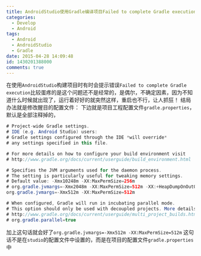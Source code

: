 ```yaml
---
title: AndroidStudio使用Gradle编译项目Failed to complete Gradle execution错误解决
categories:
  - Develop
  - Android
tags:
  - Android
  - AndroidStudio
  - Gradle
date: 2015-04-28 14:09:48
id: 1430201388000
comments: true
---
```


在使用`AndroidStudio`构建项目时有时会提示错误`Failed to complete Gradle execution`比较蛋疼的是这个问题还不是经常的，是偶尔，不确定因素，因为不知道什么时候就出现了，运行着好好的就突然这样，重启也不行，让人抓狂！
结局办法就是修改醒目的配置文件：
下边就是项目工程配置文件`gradle.properties`，默认是全部注释掉的，
```java
# Project-wide Gradle settings.
# IDE (e.g. Android Studio) users:
# Gradle settings configured through the IDE *will override*
# any settings specified in this file.

# For more details on how to configure your build environment visit
# http://www.gradle.org/docs/current/userguide/build_environment.html

# Specifies the JVM arguments used for the daemon process.
# The setting is particularly useful for tweaking memory settings.
# Default value: -Xmx10248m -XX:MaxPermSize=256m
# org.gradle.jvmargs=-Xmx2048m -XX:MaxPermSize=512m -XX:+HeapDumpOnOutOfMemoryError -Dfile.encoding=UTF-8
org.gradle.jvmargs=-Xmx512m -XX:MaxPermSize=512m

# When configured, Gradle will run in incubating parallel mode.
# This option should only be used with decoupled projects. More details, visit
# http://www.gradle.org/docs/current/userguide/multi_project_builds.html#sec:decoupled_projects
# org.gradle.parallel=true
```
加上这句话就会好了`org.gradle.jvmargs=-Xmx512m -XX:MaxPermSize=512m`
这句话不是在`studio`的配置文件中设置的，而是在项目的配置文件`gradle.properties`中
